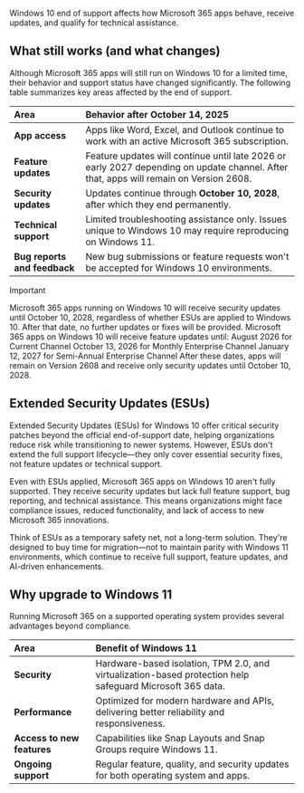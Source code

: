 Windows 10 end of support affects how Microsoft 365 apps behave, receive updates, and qualify for technical assistance.

## What still works (and what changes)

Although Microsoft 365 apps will still run on Windows 10 for a limited time, their behavior and support status have changed significantly. The following table summarizes key areas affected by the end of support.

| **Area** | **Behavior after October 14, 2025** |
| :--- | :--- |
| **App access** | Apps like Word, Excel, and Outlook continue to work with an active Microsoft 365 subscription. |
| **Feature updates** | Feature updates will continue until late 2026 or early 2027 depending on update channel. After that, apps will remain on Version 2608. |
| **Security updates** | Updates continue through **October 10, 2028**, after which they end permanently. |
| **Technical support** | Limited troubleshooting assistance only. Issues unique to Windows 10 may require reproducing on Windows 11. |
| **Bug reports and feedback** | New bug submissions or feature requests won't be accepted for Windows 10 environments. |

>[!IMPORTANT]
> Microsoft 365 apps running on Windows 10 will receive security updates until October 10, 2028, regardless of whether ESUs are applied to Windows 10. After that date, no further updates or fixes will be provided.
> Microsoft 365 apps on Windows 10 will receive feature updates until:
> August 2026 for Current Channel
> October 13, 2026 for Monthly Enterprise Channel
> January 12, 2027 for Semi-Annual Enterprise Channel
> After these dates, apps will remain on Version 2608 and receive only security updates until October 10, 2028.

## Extended Security Updates (ESUs)

Extended Security Updates (ESUs) for Windows 10 offer critical security patches beyond the official end-of-support date, helping organizations reduce risk while transitioning to newer systems. However, ESUs don't extend the full support lifecycle—they only cover essential security fixes, not feature updates or technical support.

Even with ESUs applied, Microsoft 365 apps on Windows 10 aren't fully supported. They receive security updates but lack full feature support, bug reporting, and technical assistance. This means organizations might face compliance issues, reduced functionality, and lack of access to new Microsoft 365 innovations.

Think of ESUs as a temporary safety net, not a long-term solution. They're designed to buy time for migration—not to maintain parity with Windows 11 environments, which continue to receive full support, feature updates, and AI-driven enhancements.

## Why upgrade to Windows 11

Running Microsoft 365 on a supported operating system provides several advantages beyond compliance.

| **Area** | **Benefit of Windows 11** |
| :--- | :--- |
| **Security** | Hardware-based isolation, TPM 2.0, and virtualization-based protection help safeguard Microsoft 365 data. |
| **Performance** | Optimized for modern hardware and APIs, delivering better reliability and responsiveness. |
| **Access to new features** | Capabilities like Snap Layouts and Snap Groups require Windows 11. |
| **Ongoing support** | Regular feature, quality, and security updates for both operating system and apps. |

